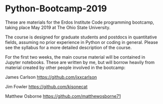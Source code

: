 # Python-Bootcamp-2019

These are materials for the Erdos Institute Code programming bootcamp, taking place May 2019 at The Ohio State University.

The course is designed for graduate students and postdocs in quantitative fields, assuming no prior experience in Python or coding in general. Please see the syllabus for a more detailed description of the course.

For the first two weeks, the main course material will be contained in Jupyter notebooks. These are written by me, but will borrow heavily from material created by other people involved in the bootcamp:

James Carlson https://github.com/jxxcarlson

Jim Fowler https://github.com/kisonecat

Matthew Osborne https://github.com/matthewosborne71
